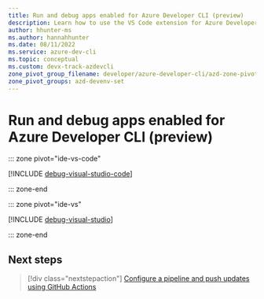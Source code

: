 ```yaml
---
title: Run and debug apps enabled for Azure Developer CLI (preview)
description: Learn how to use the VS Code extension for Azure Developer CLI and Visual Studio to run and debug locally.
author: hhunter-ms
ms.author: hannahhunter
ms.date: 08/11/2022
ms.service: azure-dev-cli
ms.topic: conceptual
ms.custom: devx-track-azdevcli
zone_pivot_group_filename: developer/azure-developer-cli/azd-zone-pivot-groups.json
zone_pivot_groups: azd-devenv-set
---
```


# Run and debug apps enabled for Azure Developer CLI (preview)

::: zone pivot="ide-vs-code"

[!INCLUDE [debug-visual-studio-code](includes/debug-visual-studio-code.md)]

::: zone-end

::: zone pivot="ide-vs"

[!INCLUDE [debug-visual-studio](includes/debug-visual-studio.md)]

::: zone-end

## Next steps

> [!div class="nextstepaction"]
> [Configure a pipeline and push updates using GitHub Actions](configure-devops-pipeline.md)

